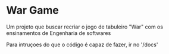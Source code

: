 # War Game

Um projeto que buscar recriar o jogo de tabuleiro "War" com os ensinamentos de Engenharia de softwares

Para intruçoes do que o código é capaz de fazer, ir no '/docs'
